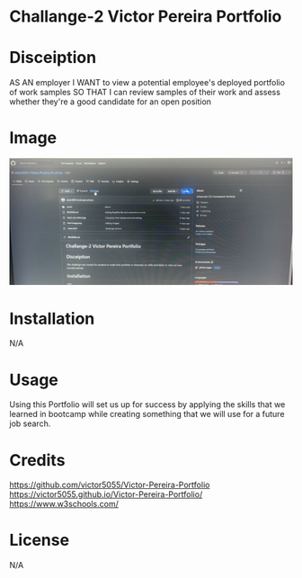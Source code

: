 # Challange-2 Victor Pereira Portfolio

# Disceiption
AS AN employer
I WANT to view a potential employee's deployed portfolio of work samples
SO THAT I can review samples of their work and assess whether they're a good candidate for an open position


# Image

![](ScreenShot%20img.jpg)

# Installation
N/A

# Usage
Using this Portfolio will set us up for success by applying the skills that we learned in bootcamp while creating something that we will use for a future job search.

# Credits
https://github.com/victor5055/Victor-Pereira-Portfolio
https://victor5055.github.io/Victor-Pereira-Portfolio/
https://www.w3schools.com/

# License
N/A